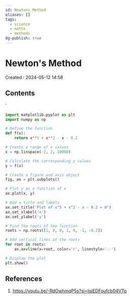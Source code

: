 ```yaml
---
id: Newtons_Method
aliases: []
tags:
  - science
  - maths
  - methods
dg-publish: true
---
```

# Newton's Method
Created : 2024-05-12 14:58

## Contents
`

```python
import matplotlib.pyplot as plt
import numpy as np

# Define the function
def f(x):
    return x**5 + x**2 - x - 0.2

# Create a range of x values
x = np.linspace(-2, 2, 10000)

# Calculate the corresponding y values
y = f(x)

# Create a figure and axis object
fig, ax = plt.subplots()

# Plot y as a function of x
ax.plot(x, y)

# Add a title and labels
ax.set_title('Plot of x^5 + x^2 - x - 0.2 = 0')
ax.set_xlabel('x')
ax.set_ylabel('y')

# Find the roots of the function
roots = np.roots([1, 0, 0, 1, 0, -1, -0.2])

# Add vertical lines at the roots
for root in roots:
    ax.axvline(x=root, color='r', linestyle='--')

# Display the plot
plt.show()

```

## References
1. https://youtu.be/-RdOwhmqP5s?si=IqjEDFoufcb04VTp